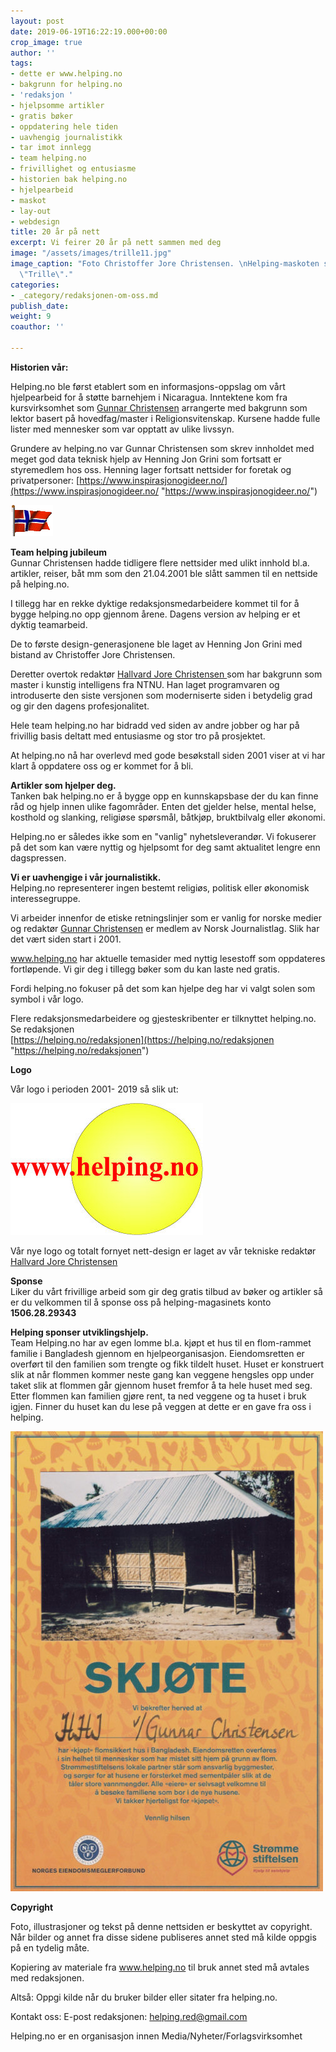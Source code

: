 ```yaml
---
layout: post
date: 2019-06-19T16:22:19.000+00:00
crop_image: true
author: ''
tags:
- dette er www.helping.no
- bakgrunn for helping.no
- 'redaksjon '
- hjelpsomme artikler
- gratis bøker
- oppdatering hele tiden
- uavhengig journalistikk
- tar imot innlegg
- team helping.no
- frivillighet og entusiasme
- historien bak helping.no
- hjelpearbeid
- maskot
- lay-out
- webdesign
title: 20 år på nett
excerpt: Vi feirer 20 år på nett sammen med deg
image: "/assets/images/trille11.jpg"
image_caption: "Foto Christoffer Jore Christensen. \nHelping-maskoten skogskatten
  \"Trille\"."
categories:
- _category/redaksjonen-om-oss.md
publish_date: 
weight: 9
coauthor: ''

---
```

**Historien vår:**

Helping.no ble først etablert som en informasjons-oppslag om vårt hjelpearbeid for å støtte barnehjem i Nicaragua. Inntektene kom fra kursvirksomhet som [Gunnar Christensen](https://helping.no/author/gunnar-christensen "https://helping.no/author/gunnar-christensen") arrangerte med bakgrunn som lektor basert på hovedfag/master i Religionsvitenskap. Kursene hadde fulle lister med mennesker som var opptatt av ulike livssyn.

Grundere av helping.no var Gunnar Christensen som skrev innholdet med meget god data teknisk hjelp av Henning Jon Grini som fortsatt er styremedlem hos oss. Henning lager fortsatt nettsider for foretak og privatpersoner: [https://www.inspirasjonogideer.no/](https://www.inspirasjonogideer.no/ "https://www.inspirasjonogideer.no/")

![](/assets/images/flaggno-1.gif)

**Team helping jubileum**  
Gunnar Christensen hadde tidligere flere nettsider med ulikt innhold bl.a. artikler, reiser, båt mm som den 21.04.2001 ble slått sammen til en nettside på helping.no.

I tillegg har en rekke dyktige redaksjonsmedarbeidere kommet til for å bygge helping.no opp gjennom årene. Dagens version av helping er et dyktig teamarbeid.

De to første design-generasjonene ble laget av Henning Jon Grini med bistand av Christoffer Jore Christensen.

Deretter overtok redaktør [Hallvard Jore Christensen ](https://helping.no/author/hallvard-j-christensen "https://helping.no/author/hallvard-j-christensen")som har bakgrunn som master i kunstig intelligens fra NTNU. Han laget programvaren og introduserte den siste versjonen som moderniserte siden i betydelig grad og gir den dagens profesjonalitet.

Hele team helping.no har bidradd ved siden av andre jobber og har på frivillig basis deltatt med entusiasme og stor tro på prosjektet.

At helping.no nå har overlevd med gode besøkstall siden 2001 viser at vi har klart å oppdatere oss og er kommet for å bli.

**Artikler som hjelper deg.**  
Tanken bak helping.no er å bygge opp en kunnskapsbase der du kan finne råd og hjelp innen ulike fagområder. Enten det gjelder helse, mental helse, kosthold og slanking, religiøse spørsmål, båtkjøp, bruktbilvalg eller økonomi.

Helping.no er således ikke som en "vanlig" nyhetsleverandør. Vi fokuserer på det som kan være nyttig og hjelpsomt for deg samt aktualitet lengre enn dagspressen.

**Vi er uavhengige i vår journalistikk.**  
Helping.no representerer ingen bestemt religiøs, politisk eller økonomisk interessegruppe.

Vi arbeider innenfor de etiske retningslinjer som er vanlig for norske medier og redaktør [Gunnar Christensen](https://helping.no/author/gunnar-christensen "https://helping.no/author/gunnar-christensen") er medlem av Norsk Journalistlag. Slik har det vært siden start i 2001.

www.helping.no har aktuelle temasider med nyttig lesestoff som oppdateres fortløpende. Vi gir deg i tillegg bøker som du kan laste ned gratis.

Fordi helping.no fokuser på det som kan hjelpe deg har vi valgt solen som symbol i vår logo.

Flere redaksjonsmedarbeidere og gjesteskribenter er tilknyttet helping.no. Se redaksjonen  
[https://helping.no/redaksjonen](https://helping.no/redaksjonen "https://helping.no/redaksjonen")

**Logo**

Vår logo i perioden 2001- 2019 så slik ut:

![](/assets/images/helping-2.jpg)

Vår nye logo og totalt fornyet nett-design er laget av vår tekniske redaktør [Hallvard Jore Christensen](https://helping.no/author/hallvard-j-christensen "https://helping.no/author/hallvard-j-christensen")

**Sponse**  
Liker du vårt frivillige arbeid som gir deg gratis tilbud av bøker og artikler så er du velkommen til å sponse oss på helping-magasinets konto **1506.28.29343**

**Helping sponser utviklingshjelp.**  
Team Helping.no har av egen lomme bl.a. kjøpt et hus til en flom-rammet familie i Bangladesh gjennom en hjelpeorganisasjon. Eiendomsretten er overført til den familien som trengte og fikk tildelt huset. Huset er konstruert slik at når flommen kommer neste gang kan veggene hengsles opp under taket slik at flommen går gjennom huset fremfor å ta hele huset med seg. Etter flommen kan familien gjøre rent, ta ned veggene og ta huset i bruk igjen. Finner du huset kan du lese på veggen at dette er en gave fra oss i helping.

![](/assets/images/skjote.jpg)

**Copyright**

Foto, illustrasjoner og tekst på denne nettsiden er beskyttet av copyright. Når bilder og annet fra disse sidene publiseres annet sted må kilde oppgis på en tydelig måte.

Kopiering av materiale fra www.helping.no til bruk annet sted må avtales med redaksjonen.

Altså: Oppgi kilde når du bruker bilder eller sitater fra helping.no.

Kontakt oss: E-post redaksjonen: [helping.red@gmail.com]()

Helping.no er en organisasjon innen Media/Nyheter/Forlagsvirksomhet